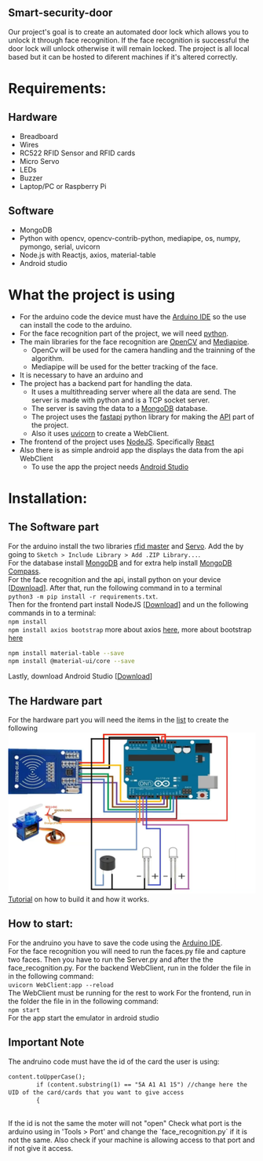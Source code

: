 ## Smart-security-door
Our project's goal is to create an automated door lock which allows you to unlock it through face recognition. If the face recognition is successful the door lock will unlock otherwise it will remain locked. The project is all local based but it can be hosted to diferent machines if it's altered correctly. 

# Requirements:
 ## Hardware
   -  Breadboard
   -  Wires
   -  RC522 RFID Sensor and RFID cards
   -  Micro Servo 
   -  LEDs 
   -  Buzzer
   -  Laptop/PC or Raspberry Pi
 
 ## Software
   -  MongoDB
   -  Python with opencv, opencv-contrib-python, mediapipe, os, numpy, pymongo, serial, uvicorn
   -  Node.js with Reactjs, axios,  material-table
   -  Android studio
   
# What the project is using
 - For the arduino code the device must have the <a href="https://www.arduino.cc/en/software">Arduino IDE</a> so the use can install the code to the arduino.
 - For the face recognition part of the project, we will need <a href="https://www.python.org/">python</a>.
 - The main libraries for the face recognition are <a href="https://opencv.org/">OpenCV</a> and <a href="https://google.github.io/mediapipe/">Mediapipe</a>.
   -  OpenCv will be used for the camera handling and the trainning of the algorithm.
   -  Mediapipe will be used for the better tracking of the face.
 - It is necessary to have an arduino and  
 - The project has a backend part for handling the data.
   - It uses a multithreading server where all the data are send. The server is made with python and is a TCP socket server.
   - The server is saving the data to a <a href="https://www.mongodb.com/">MongoDB</a> database.
   - The project uses the <a href="https://fastapi.tiangolo.com/">fastapi</a> python library for making the <a href="https://www.redhat.com/en/topics/api/what-is-a-rest-api#:~:text=A%20REST%20API%20(also%20known,by%20computer%20scientist%20Roy%20Fielding.">API</a> part of the project.
   - Also it uses <a href="https://www.uvicorn.org/">uvicorn</a> to create a WebClient.
 - The frontend of the project uses <a href="https://nodejs.org/">NodeJS</a>. Specifically <a href="https://reactjs.org/">React</a>
 - Also there is as simple android app the displays the data from the api WebClient
   - To use the app the project needs <a href="https://www.mongodb.com/">Android Studio</a>
 
# Installation:
## The Software part
For the arduino install the two libraries [rfid master](https://www.arduino.cc/reference/en/libraries/mfrc522/) and [Servo](https://www.arduino.cc/reference/en/libraries/servo/). Add the by going to `Sketch > Include Library > Add .ZIP Library...`.<br />
For the database install [MongoDB](https://www.mongodb.com/try/download/community) and for extra help install [MongoDB Compass](https://www.mongodb.com/try/download/compass).<br />
For the face recognition and the api, install python on your device [<a href="https://www.python.org/downloads/">Download</a>]. After that, run the following command in to a terminal<br />
  ```python3 -m pip install -r requirements.txt```.<br />
 Then for the frontend part install NodeJS [<a href="https://nodejs.org/en/download/">Download</a>] and un the following commands in to a terminal: <br />
   ```npm install```<br />
   ```npm install axios bootstrap``` more about axios <a href="https://www.npmjs.com/package/axios">here</a>, more about bootstrap <a href="https://getbootstrap.com/">here</a><br />
   ```bash 
   npm install material-table --save
   npm install @material-ui/core --save
   ```
 Lastly, download Android Studio [<a href="https://developer.android.com/studio?gclid=Cj0KCQiA9OiPBhCOARIsAI0y71DaIBNJtUiDsKBke08osAMGXi8kei2DlyRLMzUNe1EAWD54G80AkswaAuqrEALw_wcB&gclsrc=aw.ds#downloads">Download</a>]
 
## The Hardware part
 For the hardware part you will need the items in the [list](#hardware) to create the following
 ![](Misc/Sketch.png)
 <a href="https://www.youtube.com/watch?v=wHEwZ1uJExM">Tutorial</a> on how to build it and how it works.

## How to start:
For the andruino you have to save the code using the [Arduino IDE](#what-the-project-is-using).<br />
For the face recognition you will need to run the faces.py file and capture two faces. Then you have to run the Server.py and after the the face_recognition.py.
For the backend WebClient, run in the folder the file in in the following command:<br />
```uvicorn WebClient:app --reload```<br />
The WebClient must be running for the rest to work
For the frontend, run in the folder the file in in the following command:<br />
```npm start```<br />
For the app start the emulator in ardroid studio

## Important Note
The andruino code must have the id of the card the user is using:<br />
```arduino
content.toUpperCase();
        if (content.substring(1) == "5A A1 A1 15") //change here the UID of the card/cards that you want to give access
        {  
 ```
 <br />
 If the id is not the same the moter will not "open" 
 Check what port is the arduino using in 'Tools > Port' and change the `face_recognition.py` if it is not the same. Also check if your machine is allowing access to that port and if not give it access.
